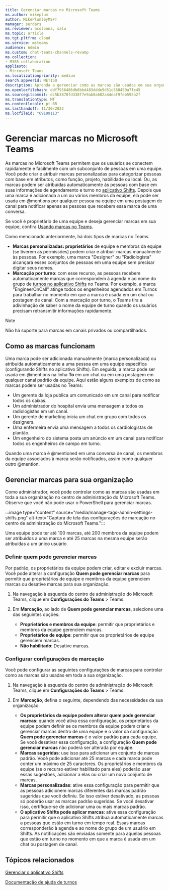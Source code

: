 ```yaml
---
title: Gerenciar marcas no Microsoft Teams
ms.author: mikeplum
author: MikePlumleyMSFT
manager: serdars
ms.reviewer: acolonna, salu
ms.topic: article
ms.tgt.pltfrm: cloud
ms.service: msteams
audience: Admin
ms.custom: chat-teams-channels-revamp
ms.collection:
- M365-collaboration
appliesto:
- Microsoft Teams
ms.localizationpriority: medium
search.appverid: MET150
description: Aprenda a gerenciar como as marcas são usadas em sua organização no Microsoft Teams.
ms.openlocfilehash: ddf7956486db8bbd483ddde9d51c568450a7fe45
ms.sourcegitcommit: dc5b3870fd338f7e9ab0a602a44eaf9feb595b2f
ms.translationtype: MT
ms.contentlocale: pt-BR
ms.lasthandoff: 11/30/2022
ms.locfileid: "69199113"
---
```

# <a name="manage-tags-in-microsoft-teams"></a>Gerenciar marcas no Microsoft Teams

As marcas no Microsoft Teams permitem que os usuários se conectem rapidamente e facilmente com um subconjunto de pessoas em uma equipe. Você pode criar e atribuir marcas personalizadas para categorizar pessoas com base em atributos, como função, projeto, habilidade ou local. Ou, as marcas podem ser atribuídas automaticamente às pessoas com base em suas informações de agendamento e turno no [aplicativo Shifts](https://support.microsoft.com/office/get-started-in-shifts-5f3e30d8-1821-4904-be26-c3cd25a497d6). Depois que uma marca é adicionada a um ou vários membros da equipe, ela pode ser usada em @mentions por qualquer pessoa na equipe em uma postagem de canal para notificar apenas as pessoas que recebem essa marca de uma conversa.

Se você é proprietário de uma equipe e deseja gerenciar marcas em sua equipe, confira [Usando marcas no Teams](https://support.office.com/article/using-tags-in-teams-667bd56f-32b8-4118-9a0b-56807c96d91e).

Como mencionado anteriormente, há dois tipos de marcas no Teams.

- **Marcas personalizadas: proprietários** de equipe e membros da equipe (se tiverem as permissões) podem criar e atribuir marcas manualmente às pessoas. Por exemplo, uma marca "Designer" ou "Radiologista" alcançará esses conjuntos de pessoas em uma equipe sem precisar digitar seus nomes.
- **Marcação por turno**: com esse recurso, as pessoas recebem automaticamente marcas que correspondem à agenda e ao nome do grupo de [turnos no aplicativo Shifts](https://support.microsoft.com/office/get-started-in-shifts-5f3e30d8-1821-4904-be26-c3cd25a497d6#bkmk_usetags) no Teams. Por exemplo, a marca "EngineerOnCall" atinge todos os engenheiros agendados em Turnos para trabalhar no momento em que a marca é usada em um chat ou postagem de canal. Com a marcação por turno, o Teams tira a adivinhação de saber o nome da equipe de turno quando os usuários precisam retransmitir informações rapidamente.

> [!NOTE]
> Não há suporte para marcas em canais privados ou compartilhados.

## <a name="how-tags-work"></a>Como as marcas funcionam

Uma marca pode ser adicionada manualmente (marca personalizada) ou atribuída automaticamente a uma pessoa em uma equipe específica (configurando Shifts no aplicativo Shifts). Em seguida, a marca pode ser usada em @mentions na linha **To** em um chat ou em uma postagem em qualquer canal padrão da equipe. Aqui estão alguns exemplos de como as marcas podem ser usadas no Teams:

- Um gerente da loja publica um comunicado em um canal para notificar todos os caixas.
- Um administrador do hospital envia uma mensagem a todos os radiologistas em um canal.
- Um gerente de marketing inicia um chat em grupo com todos os designers.
- Uma enfermeira envia uma mensagem a todos os cardiologistas de plantão.
- Um engenheiro do sistema posta um anúncio em um canal para notificar todos os engenheiros de campo em turno.

Quando uma marca é @mentioned em uma conversa de canal, os membros da equipe associados à marca serão notificados, assim como qualquer outro @mention.

## <a name="manage-tags-for-your-organization"></a>Gerenciar marcas para sua organização

Como administrador, você pode controlar como as marcas são usadas em toda a sua organização no centro de administração do Microsoft Teams. Observe que você não pode usar o PowerShell para gerenciar marcas.

:::image type="content" source="media/manage-tags-admin-settings-shifts.png" alt-text="Captura de tela das configurações de marcação no centro de administração do Microsoft Teams.":::

Uma equipe pode ter até 100 marcas, até 200 membros da equipe podem ser atribuídos a uma marca e até 25 marcas na mesma equipe serão atribuídas a um único usuário.

### <a name="set-who-can-manage-tags"></a>Definir quem pode gerenciar marcas

Por padrão, os proprietários da equipe podem criar, editar e excluir marcas. Você pode alterar a configuração **Quem pode gerenciar marcas** para permitir que proprietários de equipe e membros da equipe gerenciem marcas ou desative marcas para sua organização.

1. Na navegação à esquerda do centro de administração do Microsoft Teams, clique em **Configurações do Teams** \> Teams.

2. Em **Marcação**, ao lado de **Quem pode gerenciar marcas**, selecione uma das seguintes opções:

    - **Proprietários e membros da equipe**: permitir que proprietários e membros da equipe gerenciem marcas.
    - **Proprietários de equipe**: permitir que os proprietários de equipe gerenciem marcas.
    - **Não habilitado**: Desative marcas.

### <a name="configure-tagging-settings"></a>Configurar configurações de marcação

Você pode configurar as seguintes configurações de marcas para controlar como as marcas são usadas em toda a sua organização.

1. Na navegação à esquerda do centro de administração do Microsoft Teams, clique em **Configurações do Teams** \> Teams.

2. Em **Marcação**, defina o seguinte, dependendo das necessidades da sua organização.

    - **Os proprietários da equipe podem alterar quem pode gerenciar marcas**: quando você ativa essa configuração, os proprietários da equipe podem definir se os membros da equipe podem criar e gerenciar marcas dentro de uma equipe e o valor da configuração **Quem pode gerenciar marcas** é o valor padrão para cada equipe. Se você desativar essa configuração, a configuração **Quem pode gerenciar marcas** não poderá ser alterada por equipe.
    - **Marcas sugeridas**: use isso para adicionar um conjunto de marcas padrão. Você pode adicionar até 25 marcas e cada marca pode conter um máximo de 25 caracteres. Os proprietários e membros da equipe (se o recurso estiver habilitado para eles) poderão usar essas sugestões, adicionar a elas ou criar um novo conjunto de marcas.
    - **Marcas personalizadas**: ative essa configuração para permitir que as pessoas adicionem marcas diferentes das marcas padrão sugeridas que você definiu. Se isso estiver desativado, as pessoas só poderão usar as marcas padrão sugeridas. Se você desativar isso, certifique-se de adicionar uma ou mais marcas padrão.
    - **O aplicativo Shifts pode aplicar marcas**: ative essa configuração para permitir que o aplicativo Shifts atribua automaticamente marcas a pessoas que estão em turno em tempo real. Essas marcas corresponderão à agenda e ao nome do grupo de um usuário em Shifts. As notificações são enviadas somente para aquelas pessoas que estão em turno no momento em que a marca é usada em um chat ou postagem de canal.

## <a name="related-topics"></a>Tópicos relacionados

[Gerenciar o aplicativo Shifts](expand-teams-across-your-org/shifts/manage-the-shifts-app-for-your-organization-in-teams.md)

[Documentação de ajuda de turnos](https://support.microsoft.com/office/apps-and-services-cc1fba57-9900-4634-8306-2360a40c665b)
